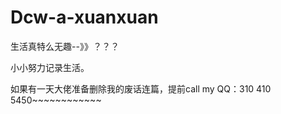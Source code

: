 # Dcw-a-xuanxuan
生活真特么无趣--》》？？？

小小努力记录生活。

如果有一天大佬准备删除我的废话连篇，提前call my QQ：310 410 5450~~~~~~~~~~~~
